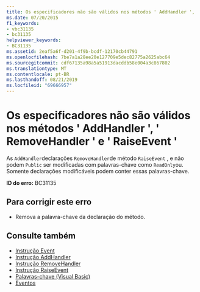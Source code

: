 ```yaml
---
title: Os especificadores não são válidos nos métodos ' AddHandler ', ' RemoveHandler ' e ' RaiseEvent '
ms.date: 07/20/2015
f1_keywords:
- vbc31135
- bc31135
helpviewer_keywords:
- BC31135
ms.assetid: 2eaf5a6f-d201-4f9b-bcdf-12170cb44791
ms.openlocfilehash: 7be7a1a28ee20e127709e5dec82775a2625abc64
ms.sourcegitcommit: cdf67135a98a5a51913dacddb58e004a3c867802
ms.translationtype: MT
ms.contentlocale: pt-BR
ms.lasthandoff: 08/21/2019
ms.locfileid: "69666957"
---
```

# <a name="specifiers-are-not-valid-on-addhandler-removehandler-and-raiseevent-methods"></a>Os especificadores não são válidos nos métodos ' AddHandler ', ' RemoveHandler ' e ' RaiseEvent '
As `AddHandler`declarações `RemoveHandler`de método `RaiseEvent` , e não podem `Public` ser modificadas com palavras-chave como `ReadOnly`ou. Somente declarações modificáveis podem conter essas palavras-chave.  
  
 **ID do erro:** BC31135  
  
## <a name="to-correct-this-error"></a>Para corrigir este erro  
  
- Remova a palavra-chave da declaração do método.  
  
## <a name="see-also"></a>Consulte também

- [Instrução Event](../../visual-basic/language-reference/statements/event-statement.md)
- [Instrução AddHandler](../language-reference/statements/addhandler-statement.md)
- [Instrução RemoveHandler](../language-reference/statements/removehandler-statement.md)
- [Instrução RaiseEvent](../language-reference/statements/raiseevent-statement.md)
- [Palavras-chave (Visual Basic)](../language-reference/keywords/index.md)
- [Eventos](../../visual-basic/programming-guide/language-features/events/index.md)
